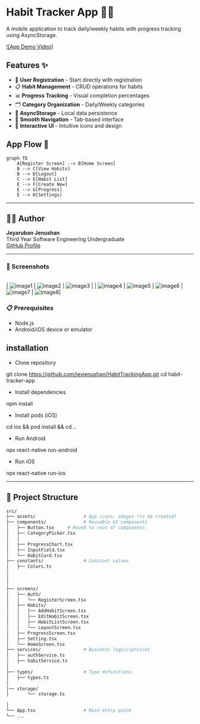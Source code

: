 # Habit Tracker App 📱✅

A mobile application to track daily/weekly habits with progress tracking using AsyncStorage.

[![App Demo Video]](https://drive.google.com/file/d/1nRq6R8UstHOmir4IS92SNT8GgoQ3GLcZ/view?usp=sharing)

## Features ✨

- 🚀 **User Registration** - Start directly with registration
- 📋 **Habit Management** - CRUD operations for habits
- 📊 **Progress Tracking** - Visual completion percentages
- 🗂 **Category Organization** - Daily/Weekly categories
- 💾 **AsyncStorage** - Local data persistence
- 🔄 **Smooth Navigation** - Tab-based interface
- 🎨 **Interactive UI** - Intuitive icons and design

## App Flow 🔄

```mermaid
graph TD
    A[Register Screen] --> B[Home Screen]
    B --> C[View Habits]
    B --> D[Logout]
    C --> E[Habit List]
    E --> F[Create New]
    E --> G[Progress]
    E --> H[Settings]
```

---

## 👩‍💻 Author

**Jeyaruban Jenushan**  
Third Year Software Engineering Undergraduate  
[GitHub Profile](https://github.com/jeyjenushan)

---

### 📸 Screenshots

|     |     |     |
| --- | --- | --- |

| ![image1](ReadMeAssets/RegisterScreen.png) | ![image2](ReadMeAssets/HomeScreen.png) | ![image3](ReadMeAssets/Habits.png) |
| ![image4](ReadMeAssets/AddHabitScreen.png) | ![image5](ReadMeAssets/updateHabit.png) | ![image6](ReadMeAssets/DeleteModel.png) | ![image7](ReadMeAssets/Progress.png) | ![image8](ReadMeAssets/Settings.png)|

### 📋 Prerequisites

- Node.js
- Android/iOS device or emulator

## installation

- Clone repository

git clone https://github.com/jeyjenushan/HabitTrackingApp.git
cd habit-tracker-app

- Install dependencies

npm install

- Install pods (iOS)

cd ios && pod install && cd ..

- Run Android

npx react-native run-android

- Run iOS

npx react-native run-ios

---

## 📁 Project Structure

```bash
src/
├── assets/                  # App icons, images (to be created)
├── components/              # Reusable UI components
│   ├── Button.tsx     # Moved to root of components
│   ├── CategoryPicker.tsx
│   │
│   ├── ProgressChart.tsx
│   ├── InputField.tsx
│   └── HabitCard.tsx
├── constants/               # Constant values
│   ├── Colors.ts
│
│
│
├── screens/
│   ├── Auth/
│   │   └── RegisterScreen.tsx
│   ├── Habits/
│   │   ├── AddHabitScreen.tsx
│   │   ├── EditHabitScreen.tsx
│   │   ├── HabitListScreen.tsx
│   │   └── LayoutScreen.tsx
│   ├── ProgressScreen.tsx
│   ├── Setting.tsx
│   └── HomeScreen.tsx
├── services/                # Business logic/services
│   ├── authService.ts
│   ├── habitService.ts
│
├── types/                   # Type definitions
│   ├── types.ts
│
│── storage/
│       └── storage.ts

│
└── App.tsx                  # Main entry point
└── ...
```
